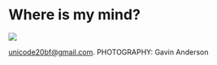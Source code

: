 # Where is my mind?

![](https://github.com/ymmah/Deterministic-DSA-ECDSA/blob/master/merged%20mining/AI/ArtBoard%20Image%20(494).jpg)

unicode20bf@gmail.com.                 PHOTOGRAPHY: Gavin Anderson
